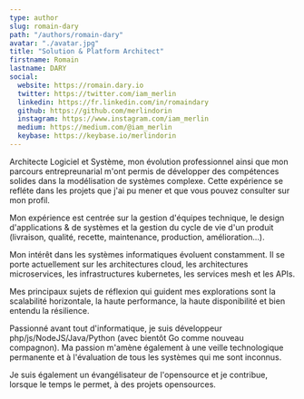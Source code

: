 ```yaml
---
type: author
slug: romain-dary
path: "/authors/romain-dary"
avatar: "./avatar.jpg"
title: "Solution & Platform Architect"
firstname: Romain
lastname: DARY
social:
  website: https://romain.dary.io
  twitter: https://twitter.com/iam_merlin
  linkedin: https://fr.linkedin.com/in/romaindary
  github: https://github.com/merlindorin
  instagram: https://www.instagram.com/iam_merlin
  medium: https://medium.com/@iam_merlin
  keybase: https://keybase.io/merlindorin
---
```


Architecte Logiciel et Système, mon évolution professionnel ainsi que mon parcours entrepreunarial m'ont permis de développer des compétences solides dans la modélisation de systèmes complexe. Cette expérience se refléte dans les projets que j'ai pu mener et que vous pouvez consulter sur mon profil.

Mon expérience est centrée sur la gestion d'équipes technique, le design d'applications & de systèmes et la gestion du cycle de vie d'un produit (livraison, qualité, recette, maintenance, production, amélioration...).

Mon intérêt dans les systèmes informatiques évoluent constamment. Il se porte actuellement sur les architectures cloud, les architectures microservices, les infrastructures kubernetes, les services mesh et les APIs.

Mes principaux sujets de réflexion qui guident mes explorations sont la scalabilité horizontale, la haute performance, la haute disponibilité et bien entendu la résilience.

Passionné avant tout d'informatique, je suis développeur php/js/NodeJS/Java/Python (avec bientôt Go comme nouveau compagnon). Ma passion m'amène également à une veille technologique permanente et à l'évaluation de tous les systèmes qui me sont inconnus.

Je suis également un évangélisateur de l'opensource et je contribue, lorsque le temps le permet, à des projets opensources.
